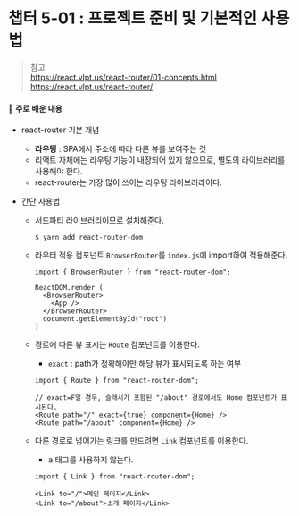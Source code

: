 # 챕터 5-01 : 프로젝트 준비 및 기본적인 사용법

> 참고 <br> https://react.vlpt.us/react-router/01-concepts.html <br> https://react.vlpt.us/react-router/

#### 📕 주로 배운 내용

- react-router 기본 개념

  - **라우팅** : SPA에서 주소에 따라 다른 뷰를 보여주는 것
  - 리액트 자체에는 라우팅 기능이 내장되어 있지 않으므로, 별도의 라이브러리를 사용해야 한다.
  - react-router는 가장 많이 쓰이는 라우팅 라이브러리이다.

- 간단 사용법

  - 서드파티 라이브러리이므로 설치해준다.

    ```
    $ yarn add react-router-dom
    ```

  - 라우터 적용 컴포넌트 `BrowserRouter`를 `index.js`에 import하여 적용해준다.

    ```
    import { BrowserRouter } from "react-router-dom";
    ```

    ```
    ReactDOM.render (
      <BrowserRouter>
        <App />
      </BrowserRouter>
      document.getElementById("root")
    )
    ```

  - 경로에 따른 뷰 표시는 `Route` 컴포넌트를 이용한다.

    - `exact` : path가 정확해야만 해당 뷰가 표시되도록 하는 여부

    ```
    import { Route } from "react-router-dom";
    ```

    ```
    // exact=F일 경우, 슬래시가 포함된 "/about" 경로에서도 Home 컴포넌트가 표시된다.
    <Route path="/" exact={true} component={Home} />
    <Route path="/about" component={Home} />
    ```

  - 다른 경로로 넘어가는 링크를 만드려면 `Link` 컴포넌트를 이용한다.

    - a 태그를 사용하지 않는다.

    ```
    import { Link } from "react-router-dom";
    ```

    ```
    <Link to="/">메인 페이지</Link>
    <Link to="/about">소개 페이지</Link>
    ```

